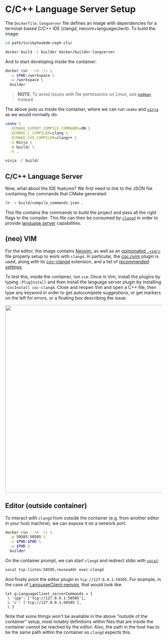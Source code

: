 # C/C++ Language Server Setup

The `Dockerfile.langserver` file defines an image with dependencies for a 
terminal-based C/C++ IDE (clangd, neovim+languageclient). To build the image:

```bash
cd path/to/skyhookdm-ceph-cls/

docker build -t builder docker/builder-langserver
```

And to start developing inside the container:

```bash
docker run --rm -ti \
  -v $PWD:/workspace \
  -w /workspace \
  builder
```

> **NOTE**: To avoid issues with file permissions on Linux, use 
> [`podman`](https://podmain.io) instead.

The above puts us inside the container, where we can run `cmake` and 
[`ninja`](https://ninja-build.org/) as we would normally do:

```bash
cmake \
  -DCMAKE_EXPORT_COMPILE_COMMANDS=ON \
  -DCMAKE_C_COMPILER=clang \
  -DCMAKE_CXX_COMPILER=clang++ \
  -G Ninja \
  -B build/ \
  -S .

ninja -C build/
```

## C/C++ Language Server

Now, what about the IDE features? We first need to link to the JSON file 
containing the commands that CMake generated:

```bash
ln -s build/compile_commands.json .
```

This file contains the commands to build the project and pass all the 
right flags to the compiler. This file can then be consumed by 
[`clangd`](https://clangd.llvm.org) in order to provide [language 
server](https://langserver.org) capabilities.

## (neo) VIM

For the editor, the image contains [Neovim](https://neovim.io/), as 
well as an [opinionated `.vimrc`](./vimrc) file properly setup to work 
with `clangd`. In particular, the [coc.nvim][coc] plugin is used, 
along with its [coc-clangd][coc-clangd] extension, and a list of 
[recommended settings][recommended].

To test this, inside the container, run `vim`. Once in Vim, install 
the plugins by typing `:PlugInstall` and then install the language 
server plugin by installing `:CocInstall coc-clangd`. Close and reopen 
Vim and open a C++ file; then type any keyword in order to get 
autocomplete suggestions, or get markers on the left for errors, or a 
floating box describing the issue:

<img width="600" src="https://user-images.githubusercontent.com/473117/90477641-9bd5d600-e0e0-11ea-8c89-a52f0aa41857.png">

## Editor (outside container)

To interact with `clangd` from outside the container (e.g. from 
another editor in your host machine), we can expose it on a network 
port:

```bash
docker run --rm -ti \
  -p 50505:50505 \
  -v $PWD:$PWD \
  -w $PWD \
  builder
```

On the container prompt, we can start `clangd` and redirect stdio with 
[`socat`](https://github.com/autozimu/LanguageClient-neovim/issues/741#issuecomment-466355883):

```bash
socat tcp-listen:50505,reuseaddr exec:clangd
```

And finally point the editor plugin to `tcp://127.0.0.1:50505`. For 
example, in the case of [LanguageClient-neovim][lgc], that would look 
like:

```vimscript
let g:LanguageClient_serverCommands = {
 \ 'cpp': ['tcp://127.0.0.1:50505'],
 \ 'c': ['tcp://127.0.0.1:50505'],
 \ }
```

Note that some things won't be available in the above "outside of the 
container" setup, most notably definitions within files that are 
inside the container cannot be reached by the editor. Also, the path 
in the host has to be the same path within the container as `clangd` 
expects this.

[coc]: https://github.com/neoclide/coc.nvim/
[coc-clangd]: https://github.com/clangd/coc-clangd/
[lgc]: https://github.com/autozimu/LanguageClient-neovim
[recommended]: https://github.com/neoclide/coc.nvim#example-vim-configuration
